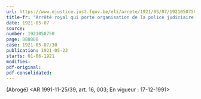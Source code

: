 ```yaml
---
url: https://www.ejustice.just.fgov.be/eli/arrete/1921/05/07/1921050750/justel
title-fr: "Arrêté royal qui porte organisation de la police judiciaire des parquets. Voir modification(s)"
date: 1921-05-07
source:
number: 1921050750
page: 888888
case: 1921-05-07/30
publication: 1921-05-22
starts: 01-06-1921
modifies:
pdf-original:
pdf-consolidated:
---
```


(Abrogé) <AR 1991-11-25/39, art. 16, 003;  En vigueur :  17-12-1991>
